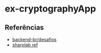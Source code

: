 # ex-cryptographyApp

## Referências
- [backend-br/desafios](https://github.com/backend-br/desafios/tree/master/02-Medium/Criptografia)
- [sharplab ref](https://sharplab.io/#v2:C4LglgNgPgAgTARgLACgYAYAEMEDoAqApgB7ADcqqMAzNnJgLICeAwhAIYDOnAgqgN6pMw7LRxYAcgHsAtoUz9MAc0LlMnVWUwBfVLpRUx9Zmy6cAQgKEia2BJNnzFKtRrX79hunYDsC68IBonYAbIysHNzm4abcDOwADgAUJpG8mDIRZjwAlEGCKCJFmABGTMCEANoAupgVpFI8FuWEnJgAvJgAogB2AMZSACZgPUq4PADKLACS07gA4qrmLZxJmbG8uNJyORSFxYH7BzB+PYQA7jFplkfFBQcH2/KdLFI9AG6EAE7ABFLmXEIIQALBNgF8RkokvVgI1mhVOHlbkVtHsUUEgrYYMDGOwRkkcv5bh4gA)
